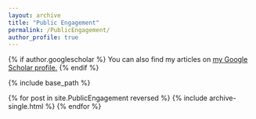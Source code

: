 ```yaml
---
layout: archive
title: "Public Engagement"
permalink: /PublicEngagement/
author_profile: true
---
```


{% if author.googlescholar %}
  You can also find my articles on <u><a href="{{author.googlescholar}}">my Google Scholar profile</a>.</u>
{% endif %}

{% include base_path %}

{% for post in site.PublicEngagement reversed %}
  {% include archive-single.html %}
{% endfor %}
